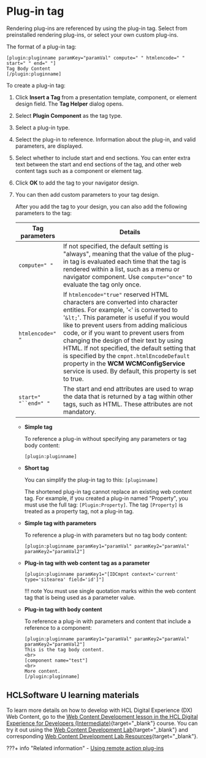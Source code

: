 # Plug-in tag

Rendering plug-ins are referenced by using the plug-in tag. Select from preinstalled rendering plug-ins, or select your own custom plug-ins.

The format of a plug-in tag:

```
[plugin:pluginname paramKey="paramVal" compute=" " htmlencode=" " start=" " end=" "]
Tag Body Content
[/plugin:pluginname]
```

To create a plug-in tag:

1.  Click **Insert a Tag** from a presentation template, component, or element design field. The **Tag Helper** dialog opens.

2.  Select **Plugin Component** as the tag type.

3.  Select a plug-in type.

4.  Select the plug-in to reference. Information about the plug-in, and valid parameters, are displayed.

5.  Select whether to include start and end sections. You can enter extra text between the start and end sections of the tag, and other web content tags such as a component or element tag.

6.  Click **OK** to add the tag to your navigator design.

7.  You can then add custom parameters to your tag design.

    After you add the tag to your design, you can also add the following parameters to the tag:

    |Tag parameters|Details|
    |--------------|-------|
    |`compute=" "`|If not specified, the default setting is "always", meaning that the value of the plug-in tag is evaluated each time that the tag is rendered within a list, such as a menu or navigator component. Use `compute="once"` to evaluate the tag only once.|
    |`htmlencode=" "`|If `htmlencode="true"` reserved HTML characters are converted into character entities. For example, '`<`' is converted to '`&lt;`'. This parameter is useful if you would like to prevent users from adding malicious code, or if you want to prevent users from changing the design of their text by using HTML. If not specified, the default setting that is specified by the `cmpnt.htmlEncodeDefault` property in the **WCM WCMConfigService** service is used. By default, this property is set to true.|
    |`start=" "``end=" "`|The start and end attributes are used to wrap the data that is returned by a tag within other tags, such as HTML. These attributes are not mandatory.|

    -   **Simple tag**

        To reference a plug-in without specifying any parameters or tag body content:

        ```
        [plugin:pluginname]
        ```

    -   **Short tag**

        You can simplify the plug-in tag to this: `[pluginname]`

        The shortened plug-in tag cannot replace an existing web content tag. For example, if you created a plug-in named "Property", you must use the full tag: `[Plugin:Property]`. The tag `[Property]` is treated as a property tag, not a plug-in tag.

    -   **Simple tag with parameters**

        To reference a plug-in with parameters but no tag body content:

        ```
        [plugin:pluginname paramKey1="paramVal" paramKey2="paramVal" paramKey2="paramVal2"]
        ```

    -   **Plug-in tag with web content tag as a parameter**

        ```
        [plugin:pluginname paramKey1="[IDCmpnt context='current' type='sitearea' field='id']"]
        ```

        !!! note
            You must use single quotation marks within the web content tag that is being used as a parameter value.

    -   **Plug-in tag with body content**

        To reference a plug-in with parameters and content that include a reference to a component:

        ```
        [plugin:pluginname paramKey1="paramVal" paramKey2="paramVal" paramKey2="paramVal2"]
        This is the tag body content.
        <br>
        [component name="test"]
        <br>
        More content.
        [/plugin:pluginname]
        ```

## HCLSoftware U learning materials

To learn more details on how to develop with HCL Digital Experience (DX) Web Content, go to the [Web Content Development lesson in the HCL Digital Experience for Developers (Intermediate)](https://hclsoftwareu.hcltechsw.com/component/axs/?view=sso_config&id=3&forward=https%3A%2F%2Fhclsoftwareu.hcltechsw.com%2Fcourses%2Flesson%2F%3Fid%3D3500){target="_blank"} course. You can try it out using the [Web Content Development Lab](https://hclsoftwareu.hcltechsw.com/images/Lc4sMQCcN5uxXmL13gSlsxClNTU3Mjc3NTc4MTc2/DS_Academy/DX/Developer/HDX-DEV-200_Web_Content_Development.pdf){target="_blank"} and corresponding [Web Content Development Lab Resources](https://hclsoftwareu.hcltechsw.com/images/Lc4sMQCcN5uxXmL13gSlsxClNTU3Mjc3NTc4MTc2/DS_Academy/DX/Developer/HDX-DEV-200_Web_Content_Development_Lab_Resources.zip){target="_blank"}.

???+ info "Related information"
    - [Using remote action plug-ins](../../../../../wcm_development/wcm_custom_plugin/wcm_dev_remoteactions.md)
